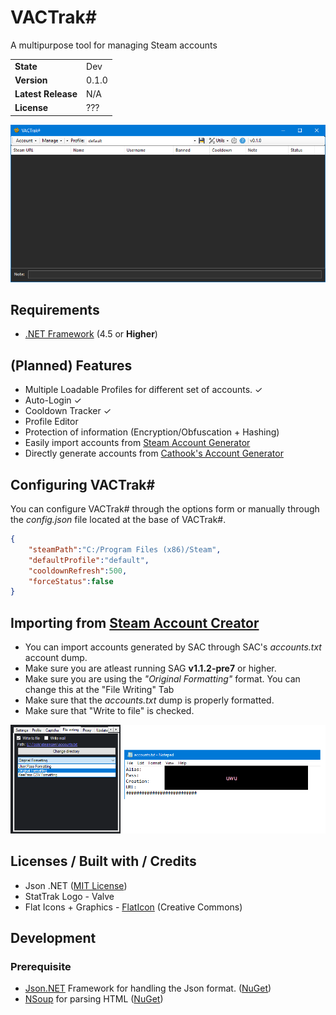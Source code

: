 # VACTrak#
A multipurpose tool for managing Steam accounts
<table>
    <tr><td><b>State</b></td><td>Dev</td></tr>
    <tr><td><b>Version</b></td><td>0.1.0</td></tr>
    <tr><td><b>Latest Release</b></td><td>N/A</td></tr>
    <tr><td><b>License</b></td><td>???</td></tr>
</table>

<img src="ss.png"/>

## Requirements
* <a href="https://dotnet.microsoft.com/download/dotnet-framework">.NET Framework</a> (4.5 or <b>Higher</b>)

## (Planned) Features
* Multiple Loadable Profiles for different set of accounts. ✓
* Auto-Login ✓
* Cooldown Tracker ✓
* Profile Editor
* Protection of information (Encryption/Obfuscation + Hashing)
* Easily import accounts from <a href="https://github.com/Ashesh3/Steam-Account-Generator">Steam Account Generator</a>
* Directly generate accounts from  <a href="https://accgen.cathook.club">Cathook's Account Generator</a>

## Configuring VACTrak#
You can configure VACTrak# through the options form or manually through the <i>config.json</i> file located at the base of VACTrak#.

```json
{
    "steamPath":"C:/Program Files (x86)/Steam",
    "defaultProfile":"default",
    "cooldownRefresh":500,
    "forceStatus":false
}
```

## Importing from <a href="https://github.com/Ashesh3/Steam-Account-Generator">Steam Account Creator</a>
* You can import accounts generated by SAC through SAC's <i>accounts.txt</i> account dump.
* Make sure you are atleast running SAG <b>v1.1.2-pre7</b> or higher.
* Make sure you are using the <i>"Original Formatting"</i> format. You can change this at the "File Writing" Tab
* Make sure that the <i>accounts.txt</i> dump is properly formatted.
* Make sure that "Write to file" is checked.

<img src="ss2.png"/>

## Licenses / Built with / Credits
* Json .NET (<a href="https://github.com/JamesNK/Newtonsoft.Json/blob/master/LICENSE.md">MIT License</a>)
* StatTrak Logo - Valve
* Flat Icons + Graphics - <a href="https://www.flaticon.com/">FlatIcon</a> (Creative Commons)

## Development
### Prerequisite
* <a href="https://www.newtonsoft.com/json">Json.NET</a> Framework for handling the Json format. (<a href="https://www.nuget.org/packages/Newtonsoft.Json/">NuGet</a>)
* <a href="https://github.com/GeReV/NSoup">NSoup</a> for parsing HTML (<a href="https://www.nuget.org/packages/NSoup/">NuGet</a>)
